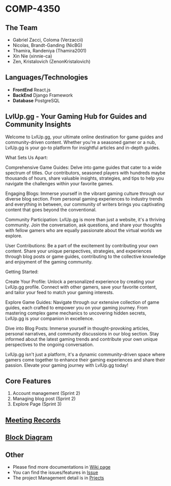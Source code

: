 # COMP-4350

## The Team

- Gabriel Zacci, Coloma (Verzaccii)
- Nicolas, Brandt-Ganding (NicBG)
- Thamira, Randeniya (Thamira2001)
- Xin Nie (xinnie-ca)
- Zen, Kristalovich (ZenonKristalovich)

## Languages/Technologies

- **FrontEnd** React.js
- **BackEnd** Django Framework
- **Database** PostgreSQL

## LvlUp.gg - Your Gaming Hub for Guides and Community Insights

Welcome to LvlUp.gg, your ultimate online destination for game guides and community-driven content. Whether you're a seasoned gamer or a nub, LvlUp.gg is your go-to platform for insightful articles and in-depth guides.

What Sets Us Apart:

Comprehensive Game Guides: Delve into game guides that cater to a wide spectrum of titles. Our contributors, seasoned players with hundreds maybe thousands of hours, share valuable insights, strategies, and tips to help you navigate the challenges within your favorite games.

Engaging Blogs: Immerse yourself in the vibrant gaming culture through our diverse blog section. From personal gaming experiences to industry trends and everything in between, our community of writers brings you captivating content that goes beyond the conventional.

Community Participation: LvlUp.gg is more than just a website, it's a thriving community. Join the conversation, ask questions, and share your thoughts with fellow gamers who are equally passionate about the virtual worlds we explore.

User Contributions: Be a part of the excitement by contributing your own content. Share your unique perspectives, strategies, and experiences through blog posts or game guides, contributing to the collective knowledge and enjoyment of the gaming community.

Getting Started:

Create Your Profile: Unlock a personalized experience by creating your LvlUp.gg profile. Connect with other gamers, save your favorite content, and tailor your feed to match your gaming interests.

Explore Game Guides: Navigate through our extensive collection of game guides, each crafted to empower you on your gaming journey. From mastering complex game mechanics to uncovering hidden secrets, LvlUp.gg is your companion in excellence.

Dive into Blog Posts: Immerse yourself in thought-provoking articles, personal narratives, and community discussions in our blog section. Stay informed about the latest gaming trends and contribute your own unique perspectives to the ongoing conversation.

LvlUp.gg isn't just a platform, it's a dynamic community-driven space where gamers come together to enhance their gaming experiences and share their passion. Elevate your gaming journey with LvlUp.gg today!

## Core Features

1.  Account management (Sprint 2)
2.  Managing blog post (Sprint 2)
3.  Explore Page (Sprint 3)

## [Meeting Records](https://github.com/GTZ-STUDIO/LvlUp.gg/wiki/Meeting-Records)

## [Block Diagram](https://github.com/GTZ-STUDIO/LvlUp.gg/wiki/Block-Diagram)

## Other
- Please find more documentations in [Wiki page](https://github.com/GTZ-STUDIO/LvlUp.gg/wiki)
- You can find the issues/features in [Issue](https://github.com/GTZ-STUDIO/LvlUp.gg/issues)
- The project Management detail is in [Prjects](https://github.com/GTZ-STUDIO/LvlUp.gg/projects)

